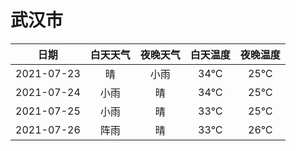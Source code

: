 # 武汉市
|日期|白天天气|夜晚天气|白天温度|夜晚温度|
|:--:|:--:|:--:|:--:|:--:|
|2021-07-23|晴|小雨|34℃|25℃|
|2021-07-24|小雨|晴|34℃|25℃|
|2021-07-25|小雨|晴|33℃|25℃|
|2021-07-26|阵雨|晴|33℃|26℃|
